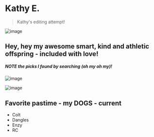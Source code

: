 # Kathy E. 

> Kathy's editing attempt!

![image](https://user-images.githubusercontent.com/20056821/194342009-0ffe36f8-a106-4e62-bdc9-0550ffa24146.jpeg)

## Hey, hey my awesome smart, kind and athletic offspring - included with love!

##### NOTE the picks I found by searching (oh my oh my)!

![image](https://user-images.githubusercontent.com/20056821/194343495-94e07777-2ab5-4965-bdf0-b3dd7fbd4ecb.jpeg)

![image](https://user-images.githubusercontent.com/20056821/194343600-2f57f188-39c9-45b8-9c19-90b52e80ad13.jpeg)


## Favorite pastime - my DOGS - current

- Colt
- Dangles
- Enzy
- RC


